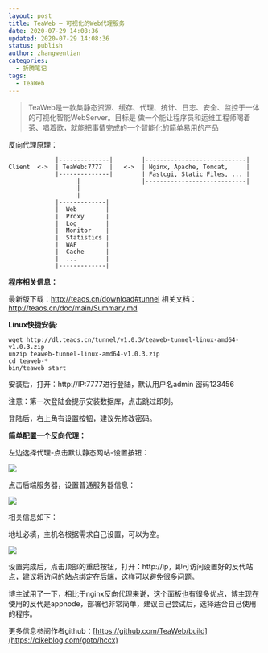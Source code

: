 ```yaml
---
layout: post
title: TeaWeb – 可视化的Web代理服务
date: 2020-07-29 14:08:36
updated: 2020-07-29 14:08:36
status: publish
author: zhangwentian
categories: 
  - 折腾笔记
tags: 
  - TeaWeb
---
```



> TeaWeb是一款集静态资源、缓存、代理、统计、日志、安全、监控于一体的可视化智能WebServer。目标是 做一个能让程序员和运维工程师喝着茶、唱着歌，就能把事情完成的一个智能化的简单易用的产品

反向代理原理：

                 |--------------|        |----------------------------|
    Client  <->  | TeaWeb:7777  |   <->  | Nginx, Apache, Tomcat,     |
                 |--------------|        | Fastcgi, Static Files, ... |
                       |                 |----------------------------|
                       |
                       |
                 |-------------|
                 |  Web        |
                 |  Proxy      |
                 |  Log        |
                 |  Monitor    |
                 |  Statistics |
                 |  WAF        |
                 |  Cache      |
                 |  ...        |
                 |-------------|

**程序相关信息：**

最新版下载：http://teaos.cn/download#tunnel
相关文档：http://teaos.cn/doc/main/Summary.md

**Linux快捷安装:**

    wget http://dl.teaos.cn/tunnel/v1.0.3/teaweb-tunnel-linux-amd64-v1.0.3.zip
    unzip teaweb-tunnel-linux-amd64-v1.0.3.zip
    cd teaweb-*
    bin/teaweb start

安装后，打开：http://IP:7777进行登陆，默认用户名admin 密码123456

注意：第一次登陆会提示安装数据库，点击跳过即刻。

登陆后，右上角有设置按钮，建议先修改密码。

**简单配置一个反向代理：**

左边选择代理-点击默认静态网站-设置按钮：

![](https://cikeblog.com/wp-content/uploads/2020/07/QD8P2HBD0RN27H7YLV.png)

点击后端服务器，设置普通服务器信息：

![](https://cikeblog.com/wp-content/uploads/2020/07/20200729112654245.jpg)

相关信息如下：

地址必填，主机名根据需求自己设置，可以为空。

![](https://cikeblog.com/wp-content/uploads/2020/07/20200729112738089.jpg)

设置完成后，点击顶部的重启按钮，打开：http://ip，即可访问设置好的反代站点，建议将访问的站点绑定在后端，这样可以避免很多问题。

博主试用了一下，相比于nginx反向代理来说，这个面板也有很多优点，博主现在使用的反代是appnode，部署也非常简单，建议自己尝试后，选择适合自己使用的程序。

更多信息参阅作者github：[https://github.com/TeaWeb/build](https://cikeblog.com/goto/hccx)
